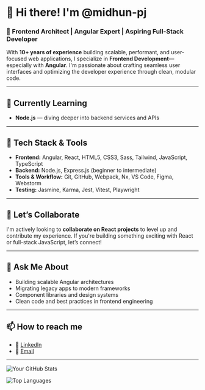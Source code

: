 # 👋 Hi there! I'm @midhun-pj

### 🚀 Frontend Architect | Angular Expert | Aspiring Full-Stack Developer

With **10+ years of experience** building scalable, performant, and user-focused web applications, I specialize in **Frontend Development**—especially with **Angular**. I'm passionate about crafting seamless user interfaces and optimizing the developer experience through clean, modular code.

---

## 🧠 Currently Learning

- **Node.js** — diving deeper into backend services and APIs  

---

## 🔧 Tech Stack & Tools

- **Frontend:** Angular, React, HTML5, CSS3, Sass, Tailwind, JavaScript, TypeScript  
- **Backend:** Node.js, Express.js (beginner to intermediate)  
- **Tools & Workflow:** Git, GitHub, Webpack, Nx, VS Code, Figma, Webstorm
- **Testing:** Jasmine, Karma, Jest, Vitest, Playwright

---

## 🤝 Let’s Collaborate

I'm actively looking to **collaborate on React projects** to level up and contribute my experience. If you're building something exciting with React or full-stack JavaScript, let’s connect!

---

## 💬 Ask Me About

- Building scalable Angular architectures  
- Migrating legacy apps to modern frameworks  
- Component libraries and design systems  
- Clean code and best practices in frontend engineering

---

## 📫 How to reach me

- 🔗 [LinkedIn](https://www.linkedin.com/in/midhunjayan93)   
- 📧 [Email](mailto:midhunjayan.official@gmail.com)

---

![Your GitHub Stats](https://github-readme-stats.vercel.app/api?username=your-github-username&show_icons=true&hide_title=true&hide=prs&count_private=true&theme=radical)

![Top Languages](https://github-readme-stats.vercel.app/api/top-langs/?username=your-github-username&layout=compact&theme=radical)


<!---
midhun-pj/midhun-pj is a ✨ special ✨ repository because its `README.md` (this file) appears on your GitHub profile.
You can click the Preview link to take a look at your changes.
--->
